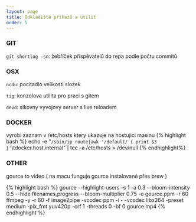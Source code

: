 ```yaml
---
layout: page
title: Odkladiště příkazů a utilit
order: 5
---
```


### GIT

`git shortlog -sn`: žebříček přispěvatelů do repa podle počtu commitů

### OSX

`ncdu`: pocitadlo velikosti slozek

`tig`: konzolova utilita pro praci s gitem

`devd`: sikovny vyvojovy server s live reloadem

### DOCKER

vyrobi zaznam v /etc/hosts ktery ukazuje na hostujici masinu
{% highlight bash %}
echo -e "`/sbin/ip route|awk '/default/ { print $3 }'`\tdocker.host.internal" | tee -a /etc/hosts > /dev/null
{% endhighlight%}

### OTHER

gource to video ( na macu funguje gource instalované přes brew )

{% highlight bash %}
gource --highlight-users -s 1 -a 0.3 --bloom-intensity 0.5 --hide filenames,progress --bloom-multiplier 0.75 -o gource.ppm -r 60 
ffmpeg -y -r 60 -f image2pipe -vcodec ppm -i - -vcodec libx264 -preset medium -pix_fmt yuv420p -crf 1 -threads 0 -bf 0 gource.mp4
{% endhighlight %}
